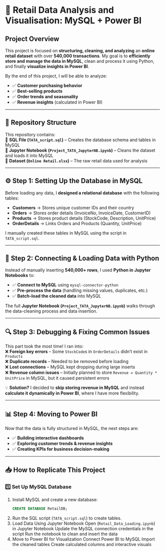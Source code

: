 # 🛒 Retail Data Analysis and Visualisation: MySQL + Power BI  

## Project Overview  
This project is focused on **structuring, cleaning, and analyzing** an **online retail dataset** with over **540,000 transactions**. My goal is to **efficiently store and manage the data in MySQL**, clean and process it using Python, and finally **visualize insights in Power BI**.  

By the end of this project, I will be able to analyze:  
- ✅ **Customer purchasing behavior**  
- ✅ **Best-selling products**  
- ✅ **Order trends and seasonality**  
- ✅ **Revenue insights** (calculated in Power BI)  

---

## **📂 Repository Structure**  
This repository contains:  
📌 **SQL File (`TATA_script.sql`)** – Creates the database schema and tables in MySQL  
📌 **Jupyter Notebook (`Project_TATA_JupyterNB.ipynb`)** – Cleans the dataset and loads it into MySQL  
📌 **Dataset (`Online Retail.xlsx`)** – The raw retail data used for analysis  

---

## **⚙️ Step 1: Setting Up the Database in MySQL**  
Before loading any data, I **designed a relational database** with the following tables:  

- **Customers** → Stores unique customer IDs and their country  
- **Orders** → Stores order details (InvoiceNo, InvoiceDate, CustomerID)  
- **Products** → Stores product details (StockCode, Description, UnitPrice)  
- **OrderDetails** → Links Orders and Products (Quantity, UnitPrice)  

I manually created these tables in MySQL using the script in `TATA_script.sql`.  

---

## **🐍 Step 2: Connecting & Loading Data with Python**  
Instead of manually inserting **540,000+ rows**, I used **Python in Jupyter Notebooks** to:  
- ✅ **Connect to MySQL** using `mysql-connector-python`  
- ✅ **Pre-process the data** (handling missing values, duplicates, etc.)  
- ✅ **Batch-load the cleaned data** into MySQL  

The full **Jupyter Notebook (`Project_TATA_JupyterNB.ipynb`)** walks through the data-cleaning process and data insertion.

---

## **🔍 Step 3: Debugging & Fixing Common Issues**  
This part took the most time! I ran into:  
❌ **Foreign key errors** – Some `StockCode`s in `OrderDetails` didn’t exist in `Products`  
❌ **Duplicate records** – Needed to be removed before loading  
❌ **Lost connections** – MySQL kept dropping during large inserts  
❌ **Revenue column issues** – Initially planned to store `Revenue = Quantity * UnitPrice` in MySQL, but it caused persistent errors  

💡 **Solution?** I decided to **skip storing revenue in MySQL** and instead **calculate it dynamically in Power BI**, where I have more flexibility.  

---

## **📊 Step 4: Moving to Power BI**  
Now that the data is fully structured in MySQL, the next steps are:  
- ✅ **Building interactive dashboards**  
- ✅ **Exploring customer trends & revenue insights**  
- ✅ **Creating KPIs for business decision-making**  

---

## **📥 How to Replicate This Project**  
### **1️⃣ Set Up MySQL Database**  
1. Install MySQL and create a new database:  
   ```sql
   CREATE DATABASE RetailDB;
   ```
2. Run the SQL script (`TATA_script.sql`) to create tables.
3. Load Data Using Jupyter Notebook
   Open (`Retail_Data_Loading.ipynb`) in Jupyter Notebook
   Update the MySQL connection credentials in the script
   Run the notebook to clean and insert the data
 3. Move to Power BI for Visualization
    Connect Power BI to MySQL
    Import the cleaned tables
    Create calculated columns and interactive visuals
